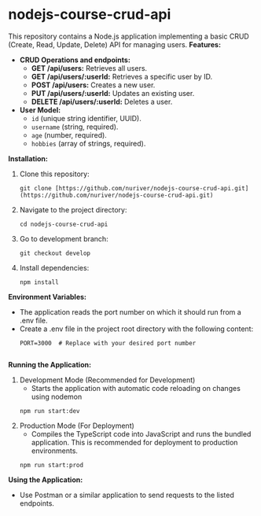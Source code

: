 # nodejs-course-crud-api
This repository contains a Node.js application implementing a basic CRUD (Create, Read, Update, Delete) API for managing users.
**Features:**
- **CRUD Operations and endpoints:**
    - **GET /api/users:** Retrieves all users.
    - **GET /api/users/:userId:** Retrieves a specific user by ID.
    - **POST /api/users:** Creates a new user.
    - **PUT /api/users/:userId:** Updates an existing user.
    - **DELETE /api/users/:userId:** Deletes a user.
- **User Model:**
    - `id` (unique string identifier, UUID).
    - `username` (string, required).
    - `age` (number, required).
    - `hobbies` (array of strings, required).
      
**Installation:**
1. Clone this repository:
   ```
   git clone [https://github.com/nuriver/nodejs-course-crud-api.git](https://github.com/nuriver/nodejs-course-crud-api.git)
2. Navigate to the project directory:
   ```
   cd nodejs-course-crud-api
3. Go to development branch:
   ```
   git checkout develop
4. Install dependencies:
   ```
   npm install

**Environment Variables:**
- The application reads the port number on which it should run from a .env file.
- Create a .env file in the project root directory with the following content:
  ```
  PORT=3000  # Replace with your desired port number
   
**Running the Application:**
1. Development Mode (Recommended for Development)
   - Starts the application with automatic code reloading on changes using nodemon
   ```
   npm run start:dev
2. Production Mode (For Deployment)
   - Compiles the TypeScript code into JavaScript and runs the bundled application. This is recommended for deployment to production environments.
   ```
   npm run start:prod

**Using the Application:**
- Use Postman or a similar application to send requests to the listed endpoints.
